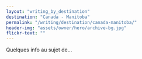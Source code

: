 ```yaml
---
layout: "writing_by_destination"
destination: "Canada - Manitoba"
permalink: "/writing/destination/canada-manitoba/"
header-img: "assets/owner/hero/archive-bg.jpg"
flickr-text: ""
---
```


Quelques info au sujet de...